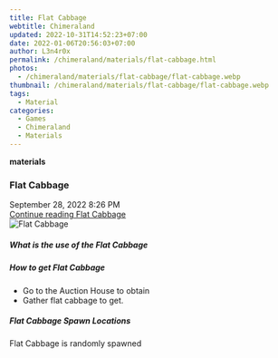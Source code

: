 ```yaml
---
title: Flat Cabbage
webtitle: Chimeraland
updated: 2022-10-31T14:52:23+07:00
date: 2022-01-06T20:56:03+07:00
author: L3n4r0x
permalink: /chimeraland/materials/flat-cabbage.html
photos:
  - /chimeraland/materials/flat-cabbage/flat-cabbage.webp
thumbnail: /chimeraland/materials/flat-cabbage/flat-cabbage.webp
tags:
  - Material
categories:
  - Games
  - Chimeraland
  - Materials
---
```


<section id="bootstrap-wrapper"><link rel="stylesheet" href="https://cdn.statically.io/gh/dimaslanjaka/Web-Manajemen/40ac3225/css/bootstrap-4.5-wrapper.css"/><div class="row g-0 border rounded overflow-hidden flex-md-row mb-4 shadow-sm position-relative"><div class="col p-4 d-flex flex-column position-static"><strong class="d-inline-block mb-2 text-success">materials</strong><h3 class="mb-0">Flat Cabbage</h3><div class="mb-1 text-muted">September 28, 2022 8:26 PM</div><a href="#" class="stretched-link d-none">Continue reading Flat Cabbage</a></div><div class="col-auto d-none d-lg-block"><img src="/chimeraland/materials/flat-cabbage/flat-cabbage.webp" alt="Flat Cabbage"/></div></div><div class="row"><div class="col-lg-6 col-12 mb-2"><div class="card"><div class="card-body"><h5 class="card-title">What is the use of the Flat Cabbage</h5><div class="card-text"><ul></ul></div></div></div></div><div class="col-lg-6 col-12 mb-2"><div class="card"><div class="card-body"><h5 class="card-title">How to get Flat Cabbage</h5><div class="card-text"><ul><li>Go to the Auction House to obtain</li><li>Gather flat cabbage to get.</li></ul></div></div></div></div><div class="col-12 mb-2"><h5>Flat Cabbage Spawn Locations</h5><p>Flat Cabbage is randomly spawned</p></div></div></section>